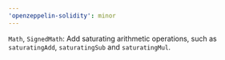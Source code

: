 ```yaml
---
'openzeppelin-solidity': minor
---
```


`Math`, `SignedMath`: Add saturating arithmetic operations, such as `saturatingAdd`, `saturatingSub` and `saturatingMul`.
